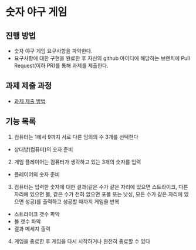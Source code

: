 # 숫자 야구 게임
## 진행 방법
* 숫자 야구 게임 요구사항을 파악한다.
* 요구사항에 대한 구현을 완료한 후 자신의 github 아이디에 해당하는 브랜치에 Pull Request(이하 PR)를 통해 과제를 제출한다.

## 과제 제출 과정
* [과제 제출 방법](https://github.com/next-step/nextstep-docs/tree/master/precourse)

## 기능 목록
1. 컴퓨터는 1에서 9까지 서로 다른 임의의 수 3개를 선택한다
- 상대방(컴퓨터)의 숫자 준비
2. 게임 플레이어는 컴퓨터가 생각하고 있는 3개의 숫자를 입력
- 플레이어의 숫자 준비
3. 컴퓨터는 입력한 숫자에 대한 결과(같은 수가 같은 자리에 있으면 스트라이크, 다른 자리에 있으면 볼, 같은 수가 전혀 없으면 포볼 또는 낫싱, 
모든 수가 같은 자리에 있으면 성공)를 출력하고 성공할 때까지 게임을 반복
- 스트라이크 갯수 파악
- 볼 갯수 파악
- 결과 메세지 출력
4. 게임을 종료한 후 게임을 다시 시작하거나 완전히 종료할 수 있다